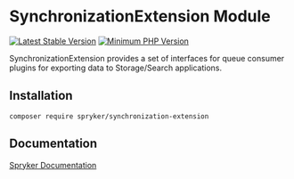 # SynchronizationExtension Module
[![Latest Stable Version](https://poser.pugx.org/spryker/synchronization-extension/v/stable.svg)](https://packagist.org/packages/spryker/synchronization-extension)
[![Minimum PHP Version](https://img.shields.io/badge/php-%3E%3D%207.4-8892BF.svg)](https://php.net/)

SynchronizationExtension provides a set of interfaces for queue consumer plugins for exporting data to Storage/Search applications.

## Installation

```
composer require spryker/synchronization-extension
```

## Documentation

[Spryker Documentation](https://academy.spryker.com/developing_with_spryker/module_guide/modules.html)
